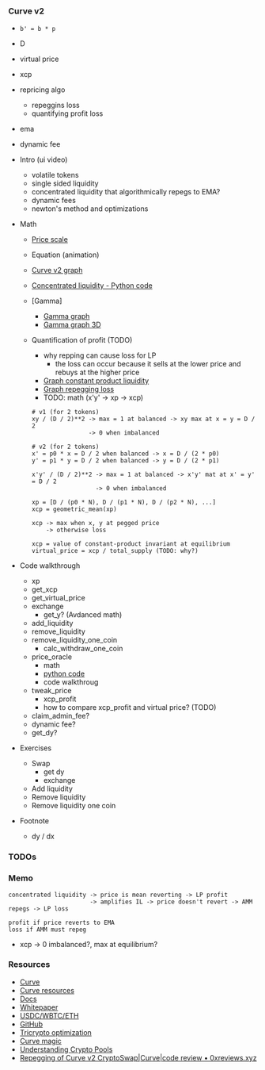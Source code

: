 ### Curve v2

- `b' = b * p`
- D
- virtual price
- xcp
- repricing algo
  - repeggins loss
  - quantifying profit loss
- ema
- dynamic fee

- Intro (ui video)
  - volatile tokens
  - single sided liquidity
  - concentrated liquidity that algorithmically repegs to EMA?
  - dynamic fees
  - newton's method and optimizations
- Math
  - [Price scale](./excalidraw/amm/curve-v2/curve-v2-price-scale.png)
  - Equation (animation)
  - [Curve v2 graph](https://www.desmos.com/calculator/ms7fqtmpxu)
  - [Concentrated liquidity - Python code](./notebook/amm_dy_dx.ipynb)
  - [Gamma]
    - [Gamma graph](https://www.desmos.com/calculator/id0zrk0ucr)
    - [Gamma graph 3D](https://www.desmos.com/3d/siehqqoi40)
  - Quantification of profit (TODO)
    - why repping can cause loss for LP
      - the loss can occur because it sells at the lower price and rebuys at the higher price
    - [Graph constant product liquidity](https://www.desmos.com/calculator/mg1evrmbdq)
    - [Graph repegging loss](https://www.desmos.com/calculator/km1yqb12ik)
    - TODO: math (x'y' -> xp -> xcp)

    ```
    # v1 (for 2 tokens)
    xy / (D / 2)**2 -> max = 1 at balanced -> xy max at x = y = D / 2
                    -> 0 when imbalanced

    # v2 (for 2 tokens)
    x' = p0 * x = D / 2 when balanced -> x = D / (2 * p0)
    y' = p1 * y = D / 2 when balanced -> y = D / (2 * p1)

    x'y' / (D / 2)**2 -> max = 1 at balanced -> x'y' mat at x' = y' = D / 2
                      -> 0 when imbalanced

    xp = [D / (p0 * N), D / (p1 * N), D / (p2 * N), ...]
    xcp = geometric_mean(xp)

    xcp -> max when x, y at pegged price
        -> otherwise loss

    xcp = value of constant-product invariant at equilibrium
    virtual_price = xcp / total_supply (TODO: why?)
    ```

- Code walkthrough
  - xp
  - get_xcp
  - get_virtual_price
  - exchange
    - get_y? (Avdanced math)
  - add_liquidity
  - remove_liquidity
  - remove_liquidity_one_coin
    - calc_withdraw_one_coin
  - price_oracle
    - math
    - [python code](./notebook/curve_v2_ema.ipynb)
    - code walkthroug
  - tweak_price
    - xcp_profit
    - how to compare xcp_profit and virtual price? (TODO)
  - claim_admin_fee?
  - dynamic fee?
  - get_dy?
- Exercises
  - Swap
    - get dy
    - exchange
  - Add liquidity
  - Remove liquidity
  - Remove liquidity one coin

- Footnote
  - dy / dx


### TODOs


### Memo

```
concentrated liquidity -> price is mean reverting -> LP profit
                       -> amplifies IL -> price doesn't revert -> AMM repegs -> LP loss

profit if price reverts to EMA
loss if AMM must repeg
```

- xcp -> 0 imbalanced?, max at equilibrium?


### Resources

- [Curve](https://curve.fi)
- [Curve resources](https://resources.curve.fi/)
- [Docs](https://docs.curve.fi/)
- [Whitepaper](https://resources.curve.fi/pdf/curve-cryptopools.pdf)
- [USDC/WBTC/ETH](https://etherscan.io/address/0x7f86bf177dd4f3494b841a37e810a34dd56c829b)
- [GitHub](https://github.com/curvefi/tricrypto-ng/blob/main/contracts/main/CurveTricryptoOptimizedWETH.vy)
- [Tricrypto optimization](https://github.com/curvefi/tricrypto-ng/blob/extended-readme/docs/tricrypto_optimisation.pdf)
- [Curve magic](https://hackmd.io/@alltold/curve-magic)
- [Understanding Crypto Pools](https://docs.kokonutswap.finance/understanding-crypto-pools)
- [Repegging of Curve v2 CryptoSwap|Curve|code review • 0xreviews.xyz](https://0xreviews.xyz/posts/2022-03-04-Curve-CryptoSwap-repegging)
